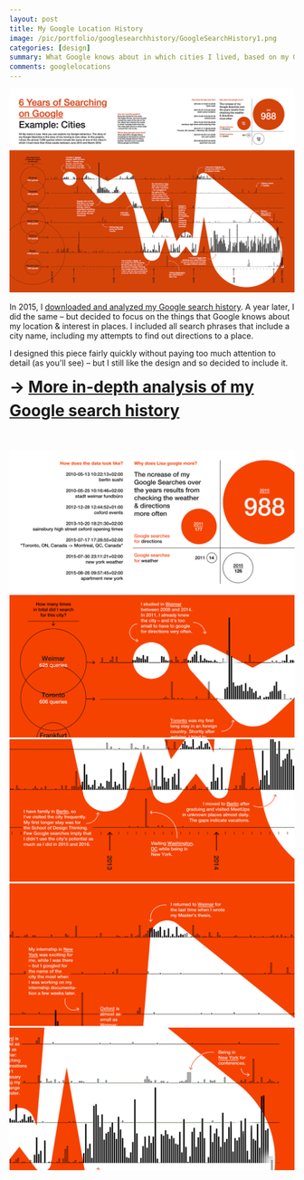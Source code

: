 ```yaml
---
layout: post
title: My Google Location History
image: /pic/portfolio/googlesearchhistory/GoogleSearchHistory1.png
categories: [design]
summary: What Google knows about in which cities I lived, based on my Google searches.
comments: googlelocations
---
```


![](/pic/portfolio/googlesearchhistory/GoogleSearchHistory0.png)

In 2015, I [downloaded and analyzed my Google search history](/2015/06/20/Searching-through-the-years/). A year later, I did the same – but decided to focus on the things that Google knows about my location & interest in places. I included all search phrases that include a city name, including my attempts to find out directions to a place.

I designed this piece fairly quickly without paying too much attention to detail (as you'll see) – but I still like the design and so decided to include it.

<h1 style="margin-top:3px; line-height: 2.6rem;">
<!-- &rarr; <a href="https://sinxcosx.tumblr.com/">PDF</a><br> -->
&rarr; <a href="https://lisacharlotterost.github.io/2015/06/20/Searching-through-the-years/">More in-depth analysis of my Google search history</a></h1><br>

![](/pic/portfolio/googlesearchhistory/GoogleSearchHistory4.png)
![](/pic/portfolio/googlesearchhistory/GoogleSearchHistory1.png)
![](/pic/portfolio/googlesearchhistory/GoogleSearchHistory2.png)
![](/pic/portfolio/googlesearchhistory/GoogleSearchHistory3.png)
![](/pic/portfolio/googlesearchhistory/GoogleSearchHistory5.png)
